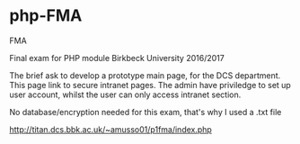 # php-FMA

FMA

Final exam for PHP module Birkbeck University 2016/2017

The brief ask to develop a prototype main page, for the DCS department.
This page link to secure intranet pages. The admin have priviledge to set up user account,
whilst the user can only access intranet section.

No database/encryption needed for this exam, that's why I used a .txt file

http://titan.dcs.bbk.ac.uk/~amusso01/p1fma/index.php
